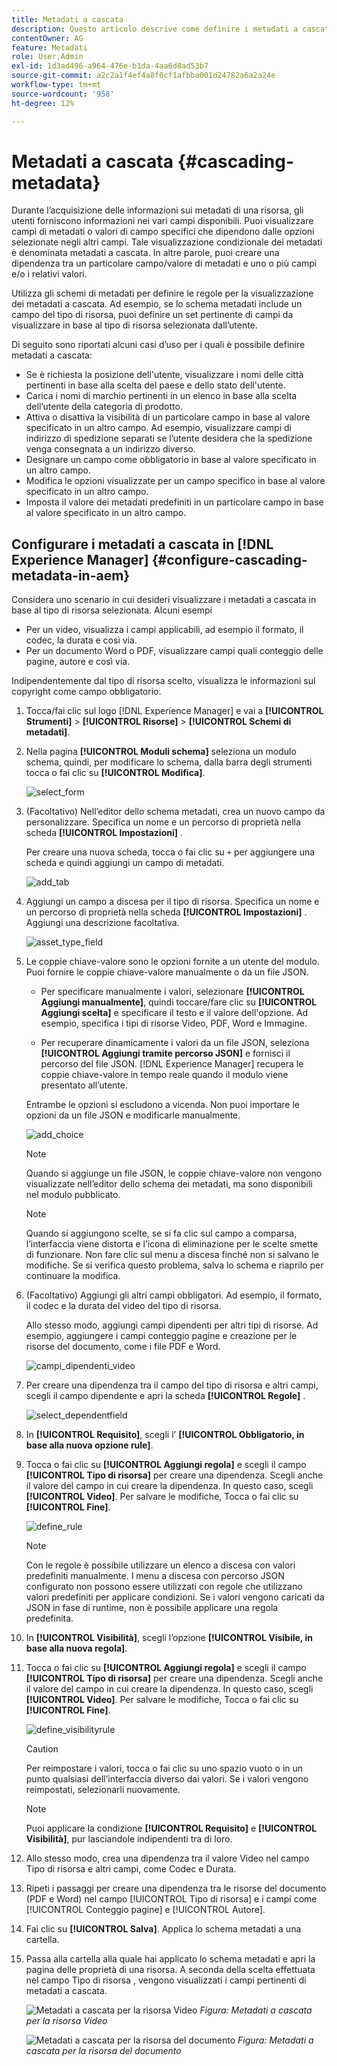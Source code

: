 ```yaml
---
title: Metadati a cascata
description: Questo articolo descrive come definire i metadati a cascata per le risorse.
contentOwner: AG
feature: Metadati
role: User,Admin
exl-id: 1d3ad496-a964-476e-b1da-4aa6d8ad53b7
source-git-commit: a2c2a1f4ef4a8f0cf1afbba001d24782a6a2a24e
workflow-type: tm+mt
source-wordcount: '958'
ht-degree: 12%

---
```


# Metadati a cascata {#cascading-metadata}

Durante l’acquisizione delle informazioni sui metadati di una risorsa, gli utenti forniscono informazioni nei vari campi disponibili. Puoi visualizzare campi di metadati o valori di campo specifici che dipendono dalle opzioni selezionate negli altri campi. Tale visualizzazione condizionale dei metadati è denominata metadati a cascata. In altre parole, puoi creare una dipendenza tra un particolare campo/valore di metadati e uno o più campi e/o i relativi valori.

Utilizza gli schemi di metadati per definire le regole per la visualizzazione dei metadati a cascata. Ad esempio, se lo schema metadati include un campo del tipo di risorsa, puoi definire un set pertinente di campi da visualizzare in base al tipo di risorsa selezionata dall’utente.

Di seguito sono riportati alcuni casi d’uso per i quali è possibile definire metadati a cascata:

* Se è richiesta la posizione dell&#39;utente, visualizzare i nomi delle città pertinenti in base alla scelta del paese e dello stato dell&#39;utente.
* Carica i nomi di marchio pertinenti in un elenco in base alla scelta dell’utente della categoria di prodotto.
* Attiva o disattiva la visibilità di un particolare campo in base al valore specificato in un altro campo. Ad esempio, visualizzare campi di indirizzo di spedizione separati se l’utente desidera che la spedizione venga consegnata a un indirizzo diverso.
* Designare un campo come obbligatorio in base al valore specificato in un altro campo.
* Modifica le opzioni visualizzate per un campo specifico in base al valore specificato in un altro campo.
* Imposta il valore dei metadati predefiniti in un particolare campo in base al valore specificato in un altro campo.

## Configurare i metadati a cascata in [!DNL Experience Manager] {#configure-cascading-metadata-in-aem}

Considera uno scenario in cui desideri visualizzare i metadati a cascata in base al tipo di risorsa selezionata. Alcuni esempi

* Per un video, visualizza i campi applicabili, ad esempio il formato, il codec, la durata e così via.
* Per un documento Word o PDF, visualizzare campi quali conteggio delle pagine, autore e così via.

Indipendentemente dal tipo di risorsa scelto, visualizza le informazioni sul copyright come campo obbligatorio.

1. Tocca/fai clic sul logo [!DNL Experience Manager] e vai a **[!UICONTROL Strumenti]** > **[!UICONTROL Risorse]** > **[!UICONTROL Schemi di metadati]**.
1. Nella pagina **[!UICONTROL Moduli schema]** seleziona un modulo schema, quindi, per modificare lo schema, dalla barra degli strumenti tocca o fai clic su **[!UICONTROL Modifica]**.

   ![select_form](assets/select_form.png)

1. (Facoltativo) Nell’editor dello schema metadati, crea un nuovo campo da personalizzare. Specifica un nome e un percorso di proprietà nella scheda **[!UICONTROL Impostazioni]** .

   Per creare una nuova scheda, tocca o fai clic su `+` per aggiungere una scheda e quindi aggiungi un campo di metadati.

   ![add_tab](assets/add_tab.png)

1. Aggiungi un campo a discesa per il tipo di risorsa. Specifica un nome e un percorso di proprietà nella scheda **[!UICONTROL Impostazioni]** . Aggiungi una descrizione facoltativa.

   ![asset_type_field](assets/asset_type_field.png)

1. Le coppie chiave-valore sono le opzioni fornite a un utente del modulo. Puoi fornire le coppie chiave-valore manualmente o da un file JSON.

   * Per specificare manualmente i valori, selezionare **[!UICONTROL Aggiungi manualmente]**, quindi toccare/fare clic su **[!UICONTROL Aggiungi scelta]** e specificare il testo e il valore dell&#39;opzione. Ad esempio, specifica i tipi di risorse Video, PDF, Word e Immagine.

   * Per recuperare dinamicamente i valori da un file JSON, seleziona **[!UICONTROL Aggiungi tramite percorso JSON]** e fornisci il percorso del file JSON. [!DNL Experience Manager] recupera le coppie chiave-valore in tempo reale quando il modulo viene presentato all’utente.

   Entrambe le opzioni si escludono a vicenda. Non puoi importare le opzioni da un file JSON e modificarle manualmente.

   ![add_choice](assets/add_choice.png)

   >[!NOTE]
   >
   >Quando si aggiunge un file JSON, le coppie chiave-valore non vengono visualizzate nell’editor dello schema dei metadati, ma sono disponibili nel modulo pubblicato.

   >[!NOTE]
   >
   >Quando si aggiungono scelte, se si fa clic sul campo a comparsa, l’interfaccia viene distorta e l’icona di eliminazione per le scelte smette di funzionare. Non fare clic sul menu a discesa finché non si salvano le modifiche. Se si verifica questo problema, salva lo schema e riaprilo per continuare la modifica.

1. (Facoltativo) Aggiungi gli altri campi obbligatori. Ad esempio, il formato, il codec e la durata del video del tipo di risorsa.

   Allo stesso modo, aggiungi campi dipendenti per altri tipi di risorse. Ad esempio, aggiungere i campi conteggio pagine e creazione per le risorse del documento, come i file PDF e Word.

   ![campi_dipendenti_video](assets/video_dependent_fields.png)

1. Per creare una dipendenza tra il campo del tipo di risorsa e altri campi, scegli il campo dipendente e apri la scheda **[!UICONTROL Regole]** .

   ![select_dependentfield](assets/select_dependentfield.png)

1. In **[!UICONTROL Requisito]**, scegli l’ **[!UICONTROL Obbligatorio, in base alla nuova opzione rule]**.
1. Tocca o fai clic su **[!UICONTROL Aggiungi regola]** e scegli il campo **[!UICONTROL Tipo di risorsa]** per creare una dipendenza. Scegli anche il valore del campo in cui creare la dipendenza. In questo caso, scegli **[!UICONTROL Video]**. Per salvare le modifiche, Tocca o fai clic su **[!UICONTROL Fine]**.

   ![define_rule](assets/define_rule.png)

   >[!NOTE]
   >
   >Con le regole è possibile utilizzare un elenco a discesa con valori predefiniti manualmente. I menu a discesa con percorso JSON configurato non possono essere utilizzati con regole che utilizzano valori predefiniti per applicare condizioni. Se i valori vengono caricati da JSON in fase di runtime, non è possibile applicare una regola predefinita.

1. In **[!UICONTROL Visibilità]**, scegli l’opzione **[!UICONTROL Visibile, in base alla nuova regola]**.

1. Tocca o fai clic su **[!UICONTROL Aggiungi regola]** e scegli il campo **[!UICONTROL Tipo di risorsa]** per creare una dipendenza. Scegli anche il valore del campo in cui creare la dipendenza. In questo caso, scegli **[!UICONTROL Video]**. Per salvare le modifiche, Tocca o fai clic su **[!UICONTROL Fine]**.

   ![define_visibilityrule](assets/define_visibilityrule.png)

   >[!CAUTION]
   >
   >Per reimpostare i valori, tocca o fai clic su uno spazio vuoto o in un punto qualsiasi dell’interfaccia diverso dai valori. Se i valori vengono reimpostati, selezionarli nuovamente.

   >[!NOTE]
   >
   >Puoi applicare la condizione **[!UICONTROL Requisito]** e **[!UICONTROL Visibilità]**, pur lasciandole indipendenti tra di loro.

1. Allo stesso modo, crea una dipendenza tra il valore Video nel campo Tipo di risorsa e altri campi, come Codec e Durata.
1. Ripeti i passaggi per creare una dipendenza tra le risorse del documento (PDF e Word) nel campo [!UICONTROL Tipo di risorsa] e i campi come [!UICONTROL Conteggio pagine] e [!UICONTROL Autore].
1. Fai clic su **[!UICONTROL Salva]**. Applica lo schema metadati a una cartella.

1. Passa alla cartella alla quale hai applicato lo schema metadati e apri la pagina delle proprietà di una risorsa. A seconda della scelta effettuata nel campo Tipo di risorsa , vengono visualizzati i campi pertinenti di metadati a cascata.

   ![Metadati a cascata per la risorsa Video](assets/video_asset.png)
   *Figura: Metadati a cascata per la risorsa Video*

   ![Metadati a cascata per la risorsa del documento](assets/doc_type_fields.png)
   *Figura: Metadati a cascata per la risorsa del documento*
